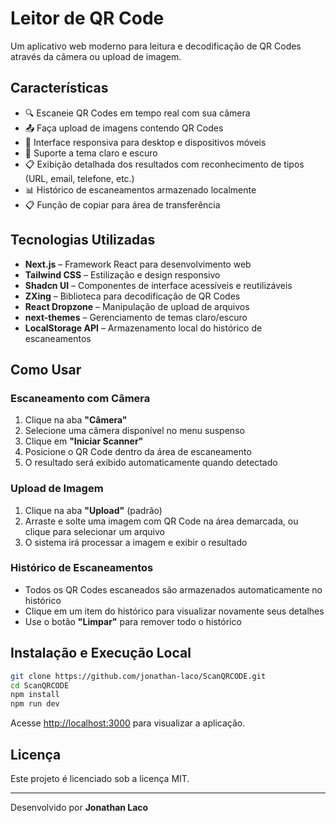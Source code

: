 # Leitor de QR Code

Um aplicativo web moderno para leitura e decodificação de QR Codes através da câmera ou upload de imagem.

## Características

- 🔍 Escaneie QR Codes em tempo real com sua câmera
- 📤 Faça upload de imagens contendo QR Codes
- 📱 Interface responsiva para desktop e dispositivos móveis
- 🌙 Suporte a tema claro e escuro
- 📋 Exibição detalhada dos resultados com reconhecimento de tipos (URL, email, telefone, etc.)
- 📊 Histórico de escaneamentos armazenado localmente
- 📋 Função de copiar para área de transferência

## Tecnologias Utilizadas

- **Next.js** – Framework React para desenvolvimento web
- **Tailwind CSS** – Estilização e design responsivo
- **Shadcn UI** – Componentes de interface acessíveis e reutilizáveis
- **ZXing** – Biblioteca para decodificação de QR Codes
- **React Dropzone** – Manipulação de upload de arquivos
- **next-themes** – Gerenciamento de temas claro/escuro
- **LocalStorage API** – Armazenamento local do histórico de escaneamentos

## Como Usar

### Escaneamento com Câmera

1. Clique na aba **"Câmera"**
2. Selecione uma câmera disponível no menu suspenso
3. Clique em **"Iniciar Scanner"**
4. Posicione o QR Code dentro da área de escaneamento
5. O resultado será exibido automaticamente quando detectado

### Upload de Imagem

1. Clique na aba **"Upload"** (padrão)
2. Arraste e solte uma imagem com QR Code na área demarcada, ou clique para selecionar um arquivo
3. O sistema irá processar a imagem e exibir o resultado

### Histórico de Escaneamentos

- Todos os QR Codes escaneados são armazenados automaticamente no histórico
- Clique em um item do histórico para visualizar novamente seus detalhes
- Use o botão **"Limpar"** para remover todo o histórico

## Instalação e Execução Local

```bash
git clone https://github.com/jonathan-laco/ScanQRCODE.git
cd ScanQRCODE
npm install
npm run dev
```

Acesse [http://localhost:3000](http://localhost:3000) para visualizar a aplicação.

## Licença

Este projeto é licenciado sob a licença MIT.

---

Desenvolvido por **Jonathan Laco**
